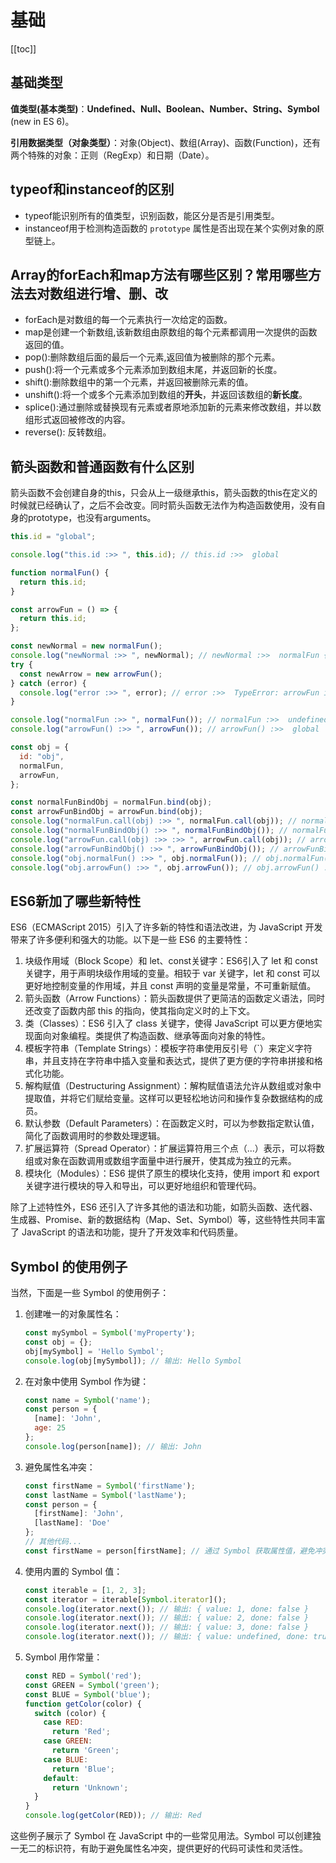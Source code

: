 # 基础

[[toc]]

## 基础类型

**值类型(基本类型)**：**Undefined、Null、Boolean、Number、String、Symbol** (new in ES 6)。

**引用数据类型（对象类型）**：对象(Object)、数组(Array)、函数(Function)，还有两个特殊的对象：正则（RegExp）和日期（Date）。

## typeof和instanceof的区别

- typeof能识别所有的值类型，识别函数，能区分是否是引用类型。
- instanceof用于检测构造函数的 `prototype` 属性是否出现在某个实例对象的原型链上。

## Array的forEach和map方法有哪些区别？常用哪些方法去对数组进行增、删、改

- forEach是对数组的每一个元素执行一次给定的函数。
- map是创建一个新数组,该新数组由原数组的每个元素都调用一次提供的函数返回的值。
- pop():删除数组后面的最后一个元素,返回值为被删除的那个元素。
- push():将一个元素或多个元素添加到数组末尾，并返回新的长度。
- shift():删除数组中的第一个元素，并返回被删除元素的值。
- unshift():将一个或多个元素添加到数组的**开头**，并返回该数组的**新长度**。
- splice():通过删除或替换现有元素或者原地添加新的元素来修改数组，并以数组形式返回被修改的内容。
- reverse(): 反转数组。

## 箭头函数和普通函数有什么区别

箭头函数不会创建自身的this，只会从上一级继承this，箭头函数的this在定义的时候就已经确认了，之后不会改变。同时箭头函数无法作为构造函数使用，没有自身的prototype，也没有arguments。

```js
this.id = "global";

console.log("this.id :>> ", this.id); // this.id :>>  global

function normalFun() {
  return this.id;
}

const arrowFun = () => {
  return this.id;
};

const newNormal = new normalFun();
console.log("newNormal :>> ", newNormal); // newNormal :>>  normalFun {}
try {
  const newArrow = new arrowFun();
} catch (error) {
  console.log("error :>> ", error); // error :>>  TypeError: arrowFun is not a constructor
}

console.log("normalFun :>> ", normalFun()); // normalFun :>>  undefined
console.log("arrowFun() :>> ", arrowFun()); // arrowFun() :>>  global

const obj = {
  id: "obj",
  normalFun,
  arrowFun,
};

const normalFunBindObj = normalFun.bind(obj);
const arrowFunBindObj = arrowFun.bind(obj);
console.log("normalFun.call(obj) :>> ", normalFun.call(obj)); // normalFun.call(obj) :>>  obj
console.log("normalFunBindObj() :>> ", normalFunBindObj()); // normalFunBindObj() :>>  obj
console.log("arrowFun.call(obj) :>> :>> ", arrowFun.call(obj)); // arrowFun.call(obj) :>> :>>  global
console.log("arrowFunBindObj() :>> ", arrowFunBindObj()); // arrowFunBindObj() :>>  global
console.log("obj.normalFun() :>> ", obj.normalFun()); // obj.normalFun() :>>  obj
console.log("obj.arrowFun() :>> ", obj.arrowFun()); // obj.arrowFun() :>>  global
```



## ES6新加了哪些新特性

ES6（ECMAScript 2015）引入了许多新的特性和语法改进，为 JavaScript 开发带来了许多便利和强大的功能。以下是一些 ES6 的主要特性：

1. 块级作用域（Block Scope）和 let、const关键字：ES6引入了 let 和 const 关键字，用于声明块级作用域的变量。相较于 var 关键字，let 和 const 可以更好地控制变量的作用域，并且 const 声明的变量是常量，不可重新赋值。
2. 箭头函数（Arrow Functions）：箭头函数提供了更简洁的函数定义语法，同时还改变了函数内部 this 的指向，使其指向定义时的上下文。
3. 类（Classes）：ES6 引入了 class 关键字，使得 JavaScript 可以更方便地实现面向对象编程。类提供了构造函数、继承等面向对象的特性。
4. 模板字符串（Template Strings）：模板字符串使用反引号（`）来定义字符串，并且支持在字符串中插入变量和表达式，提供了更方便的字符串拼接和格式化功能。
5. 解构赋值（Destructuring Assignment）：解构赋值语法允许从数组或对象中提取值，并将它们赋给变量。这样可以更轻松地访问和操作复杂数据结构的成员。
6. 默认参数（Default Parameters）：在函数定义时，可以为参数指定默认值，简化了函数调用时的参数处理逻辑。
7. 扩展运算符（Spread Operator）：扩展运算符用三个点（...）表示，可以将数组或对象在函数调用或数组字面量中进行展开，使其成为独立的元素。
8. 模块化（Modules）：ES6 提供了原生的模块化支持，使用 import 和 export 关键字进行模块的导入和导出，可以更好地组织和管理代码。

除了上述特性外，ES6 还引入了许多其他的语法和功能，如箭头函数、迭代器、生成器、Promise、新的数据结构（Map、Set、Symbol）等，这些特性共同丰富了 JavaScript 的语法和功能，提升了开发效率和代码质量。



## Symbol 的使用例子

当然，下面是一些 Symbol 的使用例子：

1. 创建唯一的对象属性名：

   ```js
   const mySymbol = Symbol('myProperty');
   const obj = {};
   obj[mySymbol] = 'Hello Symbol';
   console.log(obj[mySymbol]); // 输出: Hello Symbol
   ```

2. 在对象中使用 Symbol 作为键：

   ```js
   const name = Symbol('name');
   const person = {
     [name]: 'John',
     age: 25
   };
   console.log(person[name]); // 输出: John
   ```

3. 避免属性名冲突：

   ```js
   const firstName = Symbol('firstName');
   const lastName = Symbol('lastName');
   const person = {
     [firstName]: 'John',
     [lastName]: 'Doe'
   };
   // 其他代码...
   const firstName = person[firstName]; // 通过 Symbol 获取属性值，避免冲突
   ```

4. 使用内置的 Symbol 值：

   ```js
   const iterable = [1, 2, 3];
   const iterator = iterable[Symbol.iterator]();
   console.log(iterator.next()); // 输出: { value: 1, done: false }
   console.log(iterator.next()); // 输出: { value: 2, done: false }
   console.log(iterator.next()); // 输出: { value: 3, done: false }
   console.log(iterator.next()); // 输出: { value: undefined, done: true }
   ```

5. Symbol 用作常量：

   ```js
   const RED = Symbol('red');
   const GREEN = Symbol('green');
   const BLUE = Symbol('blue');
   function getColor(color) {
     switch (color) {
       case RED:
         return 'Red';
       case GREEN:
         return 'Green';
       case BLUE:
         return 'Blue';
       default:
         return 'Unknown';
     }
   }
   console.log(getColor(RED)); // 输出: Red
   ```

这些例子展示了 Symbol 在 JavaScript 中的一些常见用法。Symbol 可以创建独一无二的标识符，有助于避免属性名冲突，提供更好的代码可读性和灵活性。

